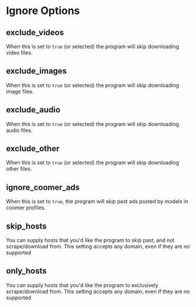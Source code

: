 # Ignore Options

## exclude_videos

When this is set to `true` (or selected) the program will skip downloading video files.

## exclude_images

When this is set to `true` (or selected) the program will skip downloading image files.

## exclude_audio

When this is set to `true` (or selected) the program will skip downloading audio files.

## exclude_other

When this is set to `true` (or selected) the program will skip downloading other files.

## ignore_coomer_ads

When this is set to `true`, the program will skip past ads posted by models in coomer profiles.

## skip_hosts

You can supply hosts that you'd like the program to skip past, and not scrape/download from. This setting accepts any domain, even if they are no supported



## only_hosts

You can supply hosts that you'd like the program to exclusively scrape/download from. This setting accepts any domain, even if they are no supported
